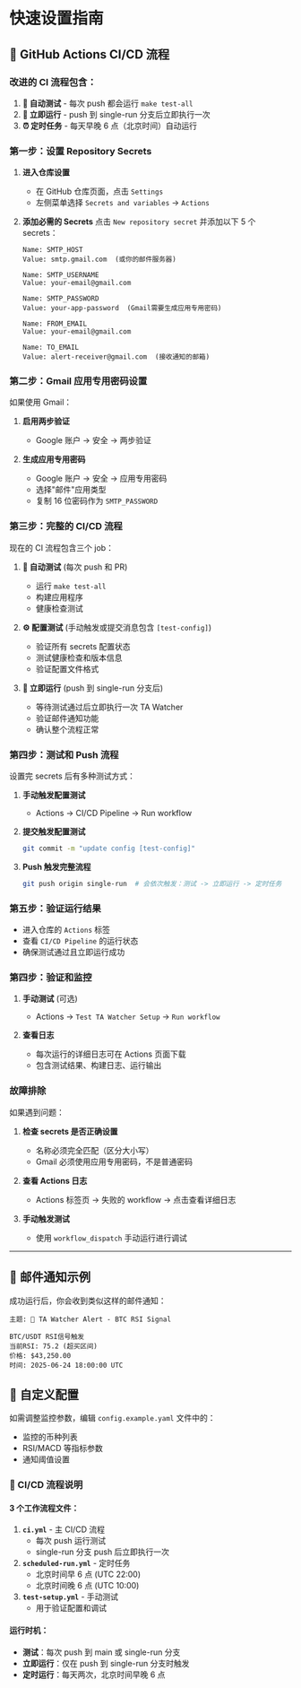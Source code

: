 # 快速设置指南

## 🚀 GitHub Actions CI/CD 流程

### 改进的 CI 流程包含：

1. **🧪 自动测试** - 每次 push 都会运行 `make test-all`
2. **🚀 立即运行** - push 到 single-run 分支后立即执行一次
3. **⏰ 定时任务** - 每天早晚 6 点（北京时间）自动运行

### 第一步：设置 Repository Secrets

1. **进入仓库设置**

   - 在 GitHub 仓库页面，点击 `Settings`
   - 左侧菜单选择 `Secrets and variables` -> `Actions`

2. **添加必需的 Secrets**
   点击 `New repository secret` 并添加以下 5 个 secrets：

   ```
   Name: SMTP_HOST
   Value: smtp.gmail.com  (或你的邮件服务器)

   Name: SMTP_USERNAME
   Value: your-email@gmail.com

   Name: SMTP_PASSWORD
   Value: your-app-password  (Gmail需要生成应用专用密码)

   Name: FROM_EMAIL
   Value: your-email@gmail.com

   Name: TO_EMAIL
   Value: alert-receiver@gmail.com  (接收通知的邮箱)
   ```

### 第二步：Gmail 应用专用密码设置

如果使用 Gmail：

1. **启用两步验证**

   - Google 账户 -> 安全 -> 两步验证

2. **生成应用专用密码**
   - Google 账户 -> 安全 -> 应用专用密码
   - 选择"邮件"应用类型
   - 复制 16 位密码作为 `SMTP_PASSWORD`

### 第三步：完整的 CI/CD 流程

现在的 CI 流程包含三个 job：

1. **🧪 自动测试** (每次 push 和 PR)

   - 运行 `make test-all`
   - 构建应用程序
   - 健康检查测试

2. **⚙️ 配置测试** (手动触发或提交消息包含 `[test-config]`)

   - 验证所有 secrets 配置状态
   - 测试健康检查和版本信息
   - 验证配置文件格式

3. **🚀 立即运行** (push 到 single-run 分支后)
   - 等待测试通过后立即执行一次 TA Watcher
   - 验证邮件通知功能
   - 确认整个流程正常

### 第四步：测试和 Push 流程

设置完 secrets 后有多种测试方式：

1. **手动触发配置测试**

   - Actions -> CI/CD Pipeline -> Run workflow

2. **提交触发配置测试**

   ```bash
   git commit -m "update config [test-config]"
   ```

3. **Push 触发完整流程**
   ```bash
   git push origin single-run  # 会依次触发：测试 -> 立即运行 -> 定时任务
   ```

### 第五步：验证运行结果

- 进入仓库的 `Actions` 标签
- 查看 `CI/CD Pipeline` 的运行状态
- 确保测试通过且立即运行成功

### 第四步：验证和监控

1. **手动测试** (可选)

   - Actions -> `Test TA Watcher Setup` -> `Run workflow`

2. **查看日志**
   - 每次运行的详细日志可在 Actions 页面下载
   - 包含测试结果、构建日志、运行输出

### 故障排除

如果遇到问题：

1. **检查 secrets 是否正确设置**

   - 名称必须完全匹配（区分大小写）
   - Gmail 必须使用应用专用密码，不是普通密码

2. **查看 Actions 日志**

   - Actions 标签页 -> 失败的 workflow -> 点击查看详细日志

3. **手动触发测试**
   - 使用 `workflow_dispatch` 手动运行进行调试

---

## 📧 邮件通知示例

成功运行后，你会收到类似这样的邮件通知：

```
主题: 🚨 TA Watcher Alert - BTC RSI Signal

BTC/USDT RSI信号触发
当前RSI: 75.2 (超买区间)
价格: $43,250.00
时间: 2025-06-24 18:00:00 UTC
```

## 🔧 自定义配置

如需调整监控参数，编辑 `config.example.yaml` 文件中的：

- 监控的币种列表
- RSI/MACD 等指标参数
- 通知阈值设置

### 🔄 CI/CD 流程说明

#### 3 个工作流程文件：

1. **`ci.yml`** - 主 CI/CD 流程
   - 每次 push 运行测试
   - single-run 分支 push 后立即执行一次
2. **`scheduled-run.yml`** - 定时任务
   - 北京时间早 6 点 (UTC 22:00)
   - 北京时间晚 6 点 (UTC 10:00)
3. **`test-setup.yml`** - 手动测试
   - 用于验证配置和调试

#### 运行时机：

- **测试**：每次 push 到 main 或 single-run 分支
- **立即运行**：仅在 push 到 single-run 分支时触发
- **定时运行**：每天两次，北京时间早晚 6 点
